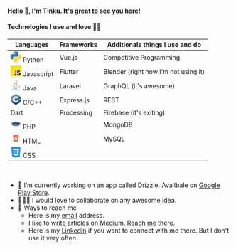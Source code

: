 <!-- Profile Hits](https://hitcounter.pythonanywhere.com/count/tag.svg?url=https%3A%2F%2Fgithub.com%2FTinku10%2Fhit-counter) -->
#### **Hello 👋, I'm Tinku. It's great to see you here!**

#### **Technologies I use and love 💚💙**


| Languages                             | Frameworks  | Additionals things I use and do      |
|---------------------------------------|-------------|--------------------------------------|
|![Python](/logos/python.png) Python    | Vue.js      | Competitive Programming              |
|![JS](/logos/javascript.png) Javascript| Flutter     | Blender (right now I'm not using it) | 
|![Java](/logos/java.png) Java          | Laravel     | GraphQL (it's awesome)               |
|![cpp](/logos/c.png)  C/C++            | Express.js  | REST                                 |
| Dart                                  | Processing  | Firebase (it's exiting)              |
|![PHP](/logos/php.png) PHP             |             | MongoDB                              |
|![html](/logos/html.png) HTML          |             | MySQL                                |  
|![css](/logos/css.png) CSS             |             |                                      |
<br>

- 🔭 I’m currently working on an app called Drizzle. Availbale on [Google Play Store](https://play.google.com/store/apps/details?id=com.decipher.drizzle).
- 👨‍👨‍👦 I would love to collaborate on any awesome idea.
- 📮 Ways to reach me
  - Here is my [email](mailto:tinku.kvs@gmail.com) address.
  - I like to write articles on Medium. Reach [me](https://medium.com/@tinku.kvs) there.
  - Here is my [LinkedIn](https://www.linkedin.com/in/tinkumonikalita/) if you want to connect with me there. But I don't use it very often.
  
